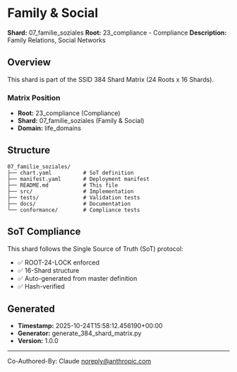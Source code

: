 # Family & Social

**Shard:** 07_familie_soziales
**Root:** 23_compliance - Compliance
**Description:** Family Relations, Social Networks

## Overview

This shard is part of the SSID 384 Shard Matrix (24 Roots x 16 Shards).

### Matrix Position
- **Root:** 23_compliance (Compliance)
- **Shard:** 07_familie_soziales (Family & Social)
- **Domain:** life_domains

## Structure

```
07_familie_soziales/
├── chart.yaml          # SoT definition
├── manifest.yaml       # Deployment manifest
├── README.md           # This file
├── src/                # Implementation
├── tests/              # Validation tests
├── docs/               # Documentation
└── conformance/        # Compliance tests
```

## SoT Compliance

This shard follows the Single Source of Truth (SoT) protocol:
- ✅ ROOT-24-LOCK enforced
- ✅ 16-Shard structure
- ✅ Auto-generated from master definition
- ✅ Hash-verified

## Generated

- **Timestamp:** 2025-10-24T15:58:12.456190+00:00
- **Generator:** generate_384_shard_matrix.py
- **Version:** 1.0.0

---

Co-Authored-By: Claude <noreply@anthropic.com>
